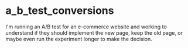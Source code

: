 # a_b_test_conversions
I'm running an A/B test for an e-commerce website and working to understand if they should implement the new page, keep the old page, or maybe even run the experiment longer to make the decision.
